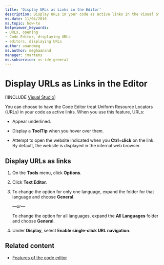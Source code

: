```yaml
---
title: 'Display URLs as Links in the Editor'
description: Display URLs in your code as active links in the Visual Studio Code Editor and enable link underlining, tooltips, and keyboard quick access functions.
ms.date: 11/04/2016
ms.topic: how-to
helpviewer_keywords:
- URLs, opening
- Code Editor, displaying URLs
- editors, displaying URLs
author: anandmeg
ms.author: meghaanand
manager: jmartens
ms.subservice: vs-ide-general
---
```

# Display URLs as Links in the Editor

 [!INCLUDE [Visual Studio](~/includes/applies-to-version/vs-windows-only.md)]

You can choose to have the Code Editor treat Uniform Resource Locators (URLs) in your code as active links. When you use this feature, URLs:

- Appear underlined.

- Display a **ToolTip** when you hover over them.

- Attempt to open the website indicated when you **Ctrl**+**click** on the link. By default, the website is displayed in the internal web browser.

## Display URLs as links

1. On the **Tools** menu, click **Options**.

2. Click **Text Editor**.

3. To change the option for only one language, expand the folder for that language and choose **General**.

     —or—

     To change the option for all languages, expand the **All Languages** folder and choose **General**.

4. Under **Display**, select **Enable single-click URL navigation**.

## Related content

- [Features of the code editor](../../ide/writing-code-in-the-code-and-text-editor.md)
